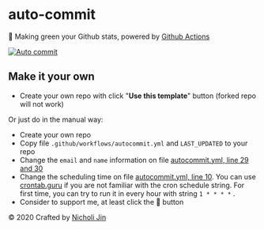 # auto-commit

🌳 Making green your Github stats, powered by [Github Actions](https://github.com/features/actions)

[![Auto commit](https://github.com/expressd3v/autocommit/workflows/Auto%20commit/badge.svg)](https://github.com/expressd3v/autocommit/actions?query=workflow%3A%22Auto+commit%22)


## Make it your own

- Create your own repo with click "**Use this template**" button (forked repo will not work)

Or just do in the manual way:

- Create your own repo
- Copy file `.github/workflows/autocommit.yml` and `LAST_UPDATED` to your repo
- Change the `email` and `name` information on file [autocommit.yml, line 29 and 30](https://github.com/expressd3v/autocommit/blob/master/.github/workflows/autocommit.yml#L29)
- Change the scheduling time on file [autocommit.yml, line 10](https://github.com/expressd3v/autocommit/blob/master/.github/workflows/autocommit.yml#L10). You can use [crontab.guru](https://crontab.guru/) if you are not familiar with the cron schedule string. For first time, you can try to run it in every hour with string `1 * * * *` .
- Consider to support me, at least click the 🌟 button


© 2020 Crafted by [Nicholi Jin](https://nicholijin.com/)
